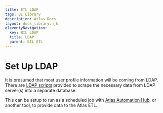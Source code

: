 ```yaml
---
title: ETL LDAP
tags: BI Library
description: Atlas Docs
layout: docs_library.njk
eleventyNavigation:
  key: BIL LDAP
  title: LDAP
  parent: BIL ETL
---
```


# Set Up LDAP

It is presumed that most user profile information will be coming from LDAP. There are [LDAP scripts](https://github.com/atlas-bi/atlas-bi-libaray-etl/tree/master/LDAP) provided to scrape the necessary data from LDAP server(s) into a separate database.

This can be setup to run as a scheduled job with [Atlas Automation Hub](https://www.atlas.bi/docs/automation_hub/), or another tool, to provide data to the Atlas ETL.

